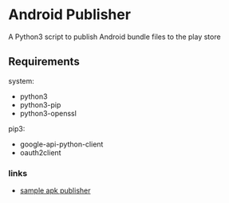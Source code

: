 # Android Publisher

A Python3 script to publish Android bundle files to the play store

## Requirements

system:

- python3
- python3-pip
- python3-openssl

pip3:

- google-api-python-client
- oauth2client

### links

- [sample apk publisher](https://github.com/googlesamples/android-play-publisher-api/blob/master/v3/python/upload_apks_rollout.py)
